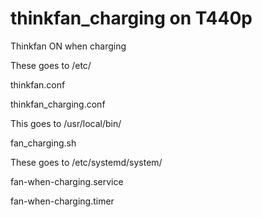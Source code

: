 # thinkfan_charging on T440p
Thinkfan ON when charging


These goes to /etc/

thinkfan.conf

thinkfan_charging.conf


This goes to /usr/local/bin/

fan_charging.sh


These goes to /etc/systemd/system/

fan-when-charging.service

fan-when-charging.timer
